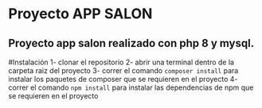 # Proyecto APP SALON

## Proyecto app salon realizado con php 8 y mysql.

#Instalación
1- clonar el repositorio
2- abrir una terminal dentro de la carpeta raiz del proyecto
3- correr el comando `composer install` para instalar los paquetes de composer que se requieren en el proyecto
4- correr el comando `npm install` para instalar las dependencias de npm que se requieren en el proyecto